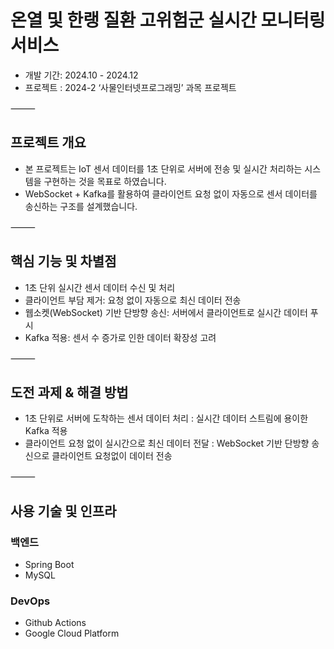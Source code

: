 # 온열 및 한랭 질환 고위험군 실시간 모니터링 서비스

- 개발 기간: 2024.10 - 2024.12
- 프로젝트 : 2024-2 ‘사물인터넷프로그래밍’ 과목 프로젝트

⸻

## 프로젝트 개요

- 본 프로젝트는 IoT 센서 데이터를 1초 단위로 서버에 전송 및 실시간 처리하는 시스템을 구현하는 것을 목표로 하였습니다.
- WebSocket + Kafka를 활용하여 클라이언트 요청 없이 자동으로 센서 데이터를 송신하는 구조를 설계했습니다.

⸻

## 핵심 기능 및 차별점

- 1초 단위 실시간 센서 데이터 수신 및 처리
- 클라이언트 부담 제거: 요청 없이 자동으로 최신 데이터 전송
- 웹소켓(WebSocket) 기반 단방향 송신: 서버에서 클라이언트로 실시간 데이터 푸시
- Kafka 적용: 센서 수 증가로 인한 데이터 확장성 고려

⸻

## 도전 과제 & 해결 방법
- 1초 단위로 서버에 도착하는 센서 데이터 처리 : 실시간 데이터 스트림에 용이한 Kafka 적용
- 클라이언트 요청 없이 실시간으로 최신 데이터 전달 : WebSocket 기반 단방향 송신으로 클라이언트 요청없이 데이터 전송

⸻

## 사용 기술 및 인프라
### 백엔드
- Spring Boot
- MySQL
### DevOps
- Github Actions
- Google Cloud Platform

  

